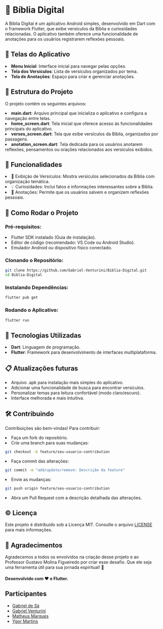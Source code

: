 <h1>📖 Bíblia Digital</h1>

<p>A Biblia Digital é um aplicativo Android simples, desenvolvido em Dart com o framework Flutter, que exibe versículos da Bíblia e curiosidades relacionadas. O aplicativo também oferece uma funcionalidade de anotações para os usuários registrarem reflexões pessoais.</p>

<h2>📱 Telas do Aplicativo</h2>

<li><strong>Menu Inicial</strong>: Interface inicial para navegar pelas opções.</li>
<li><strong>Tela dos Versículos</strong>: Lista de versículos organizados por tema.</li>
<li><strong>Tela de Anotações</strong>: Espaço para criar e gerenciar anotações.</li>

<h2>📂 Estrutura do Projeto</h2>

O projeto contém os seguintes arquivos:

<li><strong>main.dart</strong>: Arquivo principal que inicializa o aplicativo e configura a navegação entre telas.</li>
<li><strong>home_screen.dart</strong>: Tela inicial que oferece acesso às funcionalidades principais do aplicativo.</li>
<li><strong>verses_screen.dart</strong>: Tela que exibe versículos da Bíblia, organizados por passagens.</li>
<li><strong>anotation_screen.dart</strong>: Tela dedicada para os usuários anotarem reflexões, pensamentos ou orações relacionados aos versículos exibidos.</li>

<h2>🎨 Funcionalidades</h2>

<li>📜 Exibição de Versículos: Mostra versículos selecionados da Bíblia com organização temática.</li>
<li>💡 Curiosidades: Inclui fatos e informações interessantes sobre a Bíblia.</li>
<li>📝 Anotações: Permite que os usuários salvem e organizem reflexões pessoais.</li>

<h2>🚀 Como Rodar o Projeto</h2>

<h3>Pré-requisitos:</h3>

<li>Flutter SDK instalado (Guia de instalação).</li>
<li>Editor de código (recomendado: VS Code ou Android Studio).</li>
<li>Emulador Android ou dispositivo físico conectado.</li>

<h3>Clonando o Repositório:</h3>

```bash 
git clone https://github.com/Gabriel-Venturini/Biblia-Digital.git
cd Biblia-Digital
``` 

<h3>Instalando Dependências:</h3>

```bash
flutter pub get
```

<h3>Rodando o Aplicativo:</h3>

```bash
flutter run
```

<h2>🌟 Tecnologias Utilizadas</h2>

<li><strong>Dart</strong>: Linguagem de programação.</li>
<li><strong>Flutter</strong>: Framework para desenvolvimento de interfaces multiplataforma.</li>

<h2>📋 Atualizações futuras</h2>

<li>Arquivo .apk para instalação mais simples do aplicativo.</li>
<li>Adicionar uma funcionalidade de busca para encontrar versículos.</li>
<li>Personalizar temas para leitura confortável (modo claro/escuro).</li>
<li>Interface melhorada e mais intuitiva.</li>

<h2>🛠️ Contribuindo</h2>

<p>Contribuições são bem-vindas! Para contribuir:</p>

<li>Faça um fork do repositório.</li>
<li>Crie uma branch para suas mudanças:</li>

``` bash
git checkout -b feature/seu-usuario-contribution
```

<li>Faça commit das alterações:</li>

``` bash
git commit -m "add/update/remove: Descrição da feature"
```

<li>Envie as mudanças:</li>

``` bash
git push origin feature/seu-usuario-contribution
```

<li>Abra um Pull Request com a descrição detalhada das alterações.</li>

<h2>©️ Licença</h2>

Este projeto é distribuído sob a Licença MIT. Consulte o arquivo [LICENSE](LICENSE) para mais informações.

<h2>🙌 Agradecimentos</h2>
<p>Agradecemos a todos os envolvidos na criação desse projeto e ao Professor Gustavo Molina Figueiredo por criar esse desafio. Que ele seja uma ferramenta útil para sua jornada espiritual! 🌟</p>
<h4>Desenvolvido com ❤️ e Flutter.</h4>

<h2>Participantes</h2>

- [Gabriel de Sá](https://github.com/Sazim21)
- [Gabriel Venturini](https://github.com/Gabriel-Venturini)
- [Matheus Marques](https://github.com/RollDack)
- [Ygor Martins](https://github.com/YgorMartinsXx)

